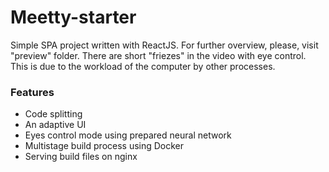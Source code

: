 # Meetty-starter

Simple SPA project written with ReactJS. For further overview, please, visit "preview" folder.
There are short "friezes" in the video with eye control. This is due to the workload of the computer by other processes.

### Features

- Code splitting
- An adaptive UI
- Eyes control mode using prepared neural network
- Multistage build process using Docker
- Serving build files on nginx
